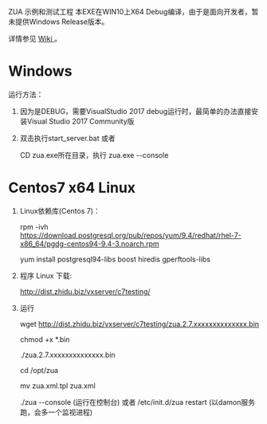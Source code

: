 ZUA 示例和测试工程
本EXE在WIN10上X64 Debug编译，由于是面向开发者，暂未提供Windows Release版本。

详情参见  <a href="https://github.com/ymwang78/zua/wiki"> Wiki </a>。

<h1> Windows </h1> 

运行方法：

1. 因为是DEBUG，需要VisualStudio 2017 debug运行时，最简单的办法直接安装Visual Studio 2017 Community版

2. 双击执行start_server.bat 或者

   CD zua.exe所在目录，执行 zua.exe --console

<h1> Centos7 x64 Linux  </h1>

1. Linux依赖库(Centos 7)：

    rpm -ivh https://download.postgresql.org/pub/repos/yum/9.4/redhat/rhel-7-x86_64/pgdg-centos94-9.4-3.noarch.rpm
    
    yum install postgresql94-libs boost hiredis gperftools-libs
    
2. 程序 Linux 下载:

    http://dist.zhidu.biz/vxserver/c7testing/

3. 运行

    wget http://dist.zhidu.biz/vxserver/c7testing/zua.2.7.xxxxxxxxxxxxxx.bin
    
    chmod +x *.bin
    
    ./zua.2.7.xxxxxxxxxxxxxx.bin
    
    cd /opt/zua
    
    mv zua.xml.tpl zua.xml
    
    ./zua --console  (运行在控制台) 或者 /etc/init.d/zua restart (以damon服务跑，会多一个监视进程)


